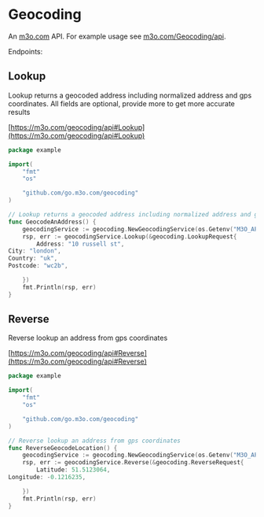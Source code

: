 # Geocoding

An [m3o.com](https://m3o.com) API. For example usage see [m3o.com/Geocoding/api](https://m3o.com/Geocoding/api).

Endpoints:

## Lookup

Lookup returns a geocoded address including normalized address and gps coordinates. All fields are optional, provide more to get more accurate results


[https://m3o.com/geocoding/api#Lookup](https://m3o.com/geocoding/api#Lookup)

```go
package example

import(
	"fmt"
	"os"

	"github.com/go.m3o.com/geocoding"
)

// Lookup returns a geocoded address including normalized address and gps coordinates. All fields are optional, provide more to get more accurate results
func GeocodeAnAddress() {
	geocodingService := geocoding.NewGeocodingService(os.Getenv("M3O_API_TOKEN"))
	rsp, err := geocodingService.Lookup(&geocoding.LookupRequest{
		Address: "10 russell st",
City: "london",
Country: "uk",
Postcode: "wc2b",

	})
	fmt.Println(rsp, err)
}
```
## Reverse

Reverse lookup an address from gps coordinates


[https://m3o.com/geocoding/api#Reverse](https://m3o.com/geocoding/api#Reverse)

```go
package example

import(
	"fmt"
	"os"

	"github.com/go.m3o.com/geocoding"
)

// Reverse lookup an address from gps coordinates
func ReverseGeocodeLocation() {
	geocodingService := geocoding.NewGeocodingService(os.Getenv("M3O_API_TOKEN"))
	rsp, err := geocodingService.Reverse(&geocoding.ReverseRequest{
		Latitude: 51.5123064,
Longitude: -0.1216235,

	})
	fmt.Println(rsp, err)
}
```
